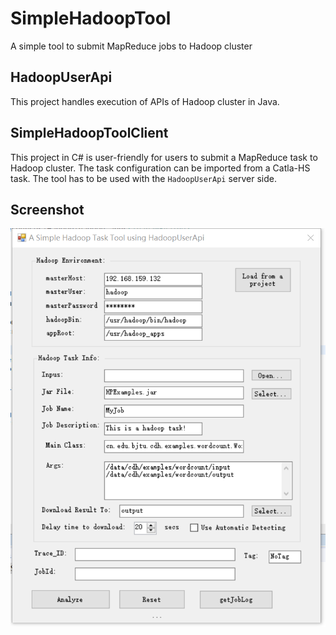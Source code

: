 # SimpleHadoopTool

A simple tool to submit MapReduce jobs to Hadoop cluster

## HadoopUserApi

This project handles execution of APIs of Hadoop cluster in Java. 

## SimpleHadoopToolClient

This project in C# is user-friendly for users to submit a MapReduce task to Hadoop cluster. The task configuration can be imported from a Catla-HS task. The tool has to be used with the ```HadoopUserApi``` server side.

## Screenshot

![](images/tool_ui.png)


